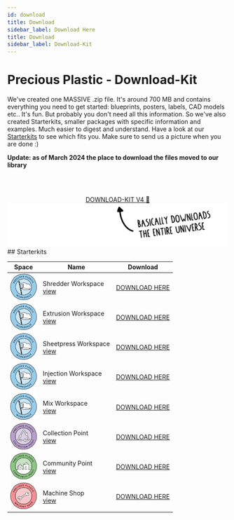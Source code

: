 ```yaml
---
id: download
title: Download
sidebar_label: Download Here
title: Download
sidebar_label: Download-Kit
---
```


<style>
:root {
  --highlight: #ffe084;
  --links: #29bbe3;
  --hover: rgb(131, 206, 235);
}
</style>

# Precious Plastic - Download-Kit

We've created one MASSIVE .zip file. It's around 700 MB and contains everything you need to get started: blueprints, posters, labels, CAD models etc..
It's fun. But probably you don't need all this information. So we've also created Starterkits, smaller packages with specific information and examples. Much easier to digest and understand. Have a look at our [Starterkits](https://preciousplastic.com/starterkits/overview) to see which fits you. Make sure to send us a picture when you are done :)

**Update: as of March 2024 the place to download the files moved to our library**


<br><br>
<center>
<a id="kit" class="downloadButton js-getLinkDetails" href="https://community.preciousplastic.com/library/download-kit">DOWNLOAD-KIT V4 🤙</a><br>

</center>
<img src="assets/download/arrow.png"/>
<br>
## Starterkits

|  Space  | Name       |Download|
|---|----------------|--------|
| <img src="assets/universe/badge-workspace.png" width="60"/>| Shredder Workspace<br>[view](https://www.preciousplastic.com/starterkits/showcase/shredder)      | <a href="https://community.preciousplastic.com/library/set-up-a-shredder-workspace">DOWNLOAD HERE</a><div id="shredder-downloadCount"></div>   |
| <img src="assets/universe/badge-workspace.png" width="60"/>| Extrusion Workspace<br>[view](https://www.preciousplastic.com/starterkits/showcase/extrusion)      | <a href="https://community.preciousplastic.com/library/set-up-an-extrusion-workspace">DOWNLOAD HERE</a><div id="extrusion-downloadCount"></div>  |
| <img src="assets/universe/badge-workspace.png" width="60"/>| Sheetpress Workspace<br>[view](https://www.preciousplastic.com/starterkits/showcase/sheetpress)        | <a href="https://community.preciousplastic.com/library/set-up-a-sheetpress-workspace">DOWNLOAD HERE</a><div id="sheetpress-downloadCount"></div>    |
| <img src="assets/universe/badge-workspace.png" width="60"/>| Injection Workspace<br>[view](https://www.preciousplastic.com/starterkits/showcase/injection)      | <a href="https://community.preciousplastic.com/library/set-up-an-injection-workspace">DOWNLOAD HERE</a><div id="injection-downloadCount"></div>   |
| <img src="assets/universe/badge-workspace.png" width="60"/>| Mix Workspace<br>[view](https://www.preciousplastic.com/starterkits/showcase/mix)  | <a href="https://community.preciousplastic.com/library/set-up-a-mix-workspace">DOWNLOAD HERE</a><div id="mix-downloadCount"></div>    |
| <img src="assets/universe/badge-collection-point.png" width="60"/>| Collection Point<br>[view](https://www.preciousplastic.com/starterkits/showcase/collection-point)  |  <a href="https://community.preciousplastic.com/library/set-up-a-collection-point">DOWNLOAD HERE</a><div id="collection-downloadCount"></div>     |
| <img src="assets/universe/badge-community-point.png" width="60"/>| Community Point<br>[view](https://www.preciousplastic.com/starterkits/showcase/community-point)    | <a href="https://community.preciousplastic.com/library/set-up-a-community-point">DOWNLOAD HERE</a><div id="community-downloadCount"></div>    |
| <img src="assets/universe/badge-machine-shop.png" width="60"/>| Machine Shop <br>[view](https://www.preciousplastic.com/starterkits/showcase/machine-shop)  |  <a href="https://community.preciousplastic.com/library/set-up-a-machine-shop">DOWNLOAD HERE</a><div id="machine-downloadCount"></div>     |
